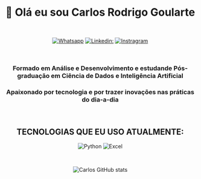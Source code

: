 <center>

# 👋 Olá eu sou Carlos Rodrigo Goularte

<center><br>

[![Whatsapp](https://img.shields.io/badge/WhatsApp-25D366?style=for-the-badge&logo=whatsapp&logoColor=white)](https://wa.me/5551994609066)
[![Linkedin:](https://img.shields.io/badge/LinkedIn-0077B5?style=for-the-badge&logo=linkedin&logoColor=white)](https://br.linkedin.com/in/carlos-rodrigo-goularte-481b9a9a)
[![Instragram](https://img.shields.io/badge/Instagram-E4405F?style=for-the-badge&logo=instagram&logoColor=white)](https://www.instagram.com/carlos.r.go/)

</center><br>

### Formado em Análise e Desenvolvimento e estudande Pós-graduação em Ciência de Dados e Inteligência Artificial
### Apaixonado por tecnologia e por trazer inovações nas práticas do dia-a-dia

<center><br>

## TECNOLOGIAS QUE EU USO ATUALMENTE:

![Python](https://img.shields.io/badge/Python-14354C?style=for-the-badge&logo=python&logoColor=white)
![Excel](https://img.shields.io/badge/Microsoft_Excel-217346?style=for-the-badge&logo=microsoft-excel&logoColor=white)

<br>

![Carlos GitHub stats](https://github-readme-stats.vercel.app/api?username=carlos-r-goularte&show_icons=true&theme=dark)
